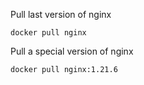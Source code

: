 Pull last version of nginx
```
docker pull nginx
```

Pull a special version of nginx
```
docker pull nginx:1.21.6
```

